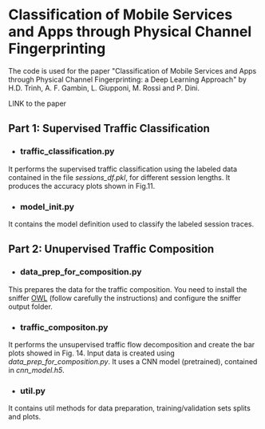 # Classification of Mobile Services and Apps through Physical Channel Fingerprinting

The code is used for the paper "Classification of Mobile Services and Apps through Physical Channel Fingerprinting: a Deep Learning Approach" by H.D. Trinh, A. F. Gambin, L. Giupponi, M. Rossi and P. Dini.

LINK to the paper

## Part 1: Supervised Traffic Classification

- ### traffic_classification.py

It performs the supervised traffic classification using the labeled data contained in the file _sessions_df.pkl_, for different session lengths. It produces the accuracy plots shown in Fig.11.

- ### model_init.py

It contains the model definition used to classify the labeled session traces.

## Part 2: Unupervised Traffic Composition

- ### data_prep_for_composition.py

This prepares the data for the traffic composition. You need to install the sniffer [OWL](https://git.networks.imdea.org/nicola_bui/imdeaowl) (follow carefully the instructions) and configure the sniffer output folder. 

- ### traffic_compositon.py

It performs the unsupervised traffic flow decomposition and create the bar plots showed in Fig. 14. Input data is created using _data_prep_for_composition.py_. It uses a CNN model (pretrained), contained in _cnn_model.h5_.

- ### util.py

It contains util methods for data preparation, training/validation sets splits and plots.
